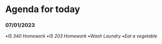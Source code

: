 # Agenda for today
### **07/01/2023**
•_IS 340 Homework_
•_IS 203 Homework_
•_Wash Laundry_
•_Eat a vegetable_



